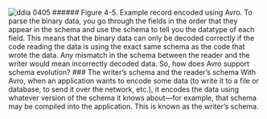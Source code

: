 ![ddia 0405](assets/ddia_0405.png) ###### Figure 4-5. Example record encoded using Avro. To parse the binary data, you go through the fields in the order that they appear in the schema and
use the schema to tell you the datatype of each field. This means that the binary data can only be
decoded correctly if the code reading the data is using the exact same schema as the code that
wrote the data. Any mismatch in the schema between the reader and the writer would mean incorrectly
decoded data. So, how does Avro support schema evolution? ### The writer’s schema and the reader’s schema 
With Avro, when an application wants to encode some data (to write it to a file or database, to send
it over the network, etc.), it encodes the data using whatever version of the schema it knows
about—for example, that schema may be compiled into the application. This is known as the
writer’s schema.